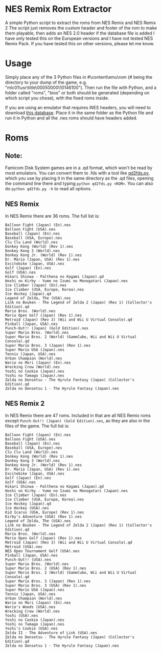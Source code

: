 # NES Remix Rom Extractor
A simple Python script to extract the roms from NES Remix and NES Remix 2
The script just removes the custom header and footer of the rom to make them playable, then adds an NES 2.0 header if the database file is added
I have only tested this on the European versions and I have not tested NES Remix Pack.
If you have tested this on other versions, please let me know.

# Usage
Simply place any of the 3 Python files in #\content\emu\rom (# being the directory to your dump of the game, e.g. "mlc01\usr\title\00050000\10146100").
Then run the file with Python, and a folder called "roms", "bios" or both should be generated (depending on which script you chose), with the fixed roms inside.

If you are using an emulator that requires iNES headers, you will need to download <a href="https://forums.nesdev.org/viewtopic.php?f=3&t=19940">this database<a>. Place it in the same folder as the Python file and run it in Python and all the .nes roms should have headers added.

# Roms
## Note: 
Famicom Disk System games are in a .qd format, which won't be read by most emulators. You can convert them to .fds with a tool like  <a href="https://gist.github.com/einstein95/6545066905680466cdf200c4cc8ca4f0">qd2fds.py<a>, which you use by placing it in the same directory as the .qd files, opening the command line there and typing `python qd2fds.py <ROM>`. You can also do `python qd2fds.py -h` to read all options.

## NES Remix
In NES Remix there are 36 roms.
The full list is:
```
Balloon Fight (Japan) (En).nes
Balloon Fight (USA).nes
Baseball (Japan) (En).nes
Baseball (USA, Europe).nes
Clu Clu Land (World).nes
Donkey Kong (World) (Rev 1).nes
Donkey Kong 3 (World).nes
Donkey Kong Jr. (World) (Rev 1).nes
Dr. Mario (Japan, USA) (Rev 1).nes
Excitebike (Japan, USA).nes
Golf (Japan) (En).nes
Golf (USA).nes
Hikari Shinwa - Palthena no Kagami (Japan).qd
Hoshi no Kirby - Yume no Izumi no Monogatari (Japan).nes
Ice Climber (Japan) (En).nes
Ice Climber (USA, Europe, Korea).nes
Ice Hockey (Japan).qd
Legend of Zelda, The (USA).nes
Link no Bouken - The Legend of Zelda 2 (Japan) (Rev 1) (Collector's Edition).qd
Mario Bros. (World).nes
Mario Open Golf (Japan) (Rev 1).nes
Metroid (Japan) (Rev 3) (Wii and Wii U Virtual Console).qd
Pinball (Japan, USA).nes
Punch-Out!! (Japan) (Gold Edition).nes
Super Mario Bros. (World).nes
Super Mario Bros. 2 (World) (GameCube, Wii and Wii U Virtual Console).qd
Super Mario Bros. 3 (Japan) (Rev 1).nes
Super Mario USA (Japan).nes
Tennis (Japan, USA).nes
Urban Champion (World).nes
Wario no Mori (Japan) (En).nes
Wrecking Crew (World).nes
Yoshi no Cookie (Japan).nes
Yoshi no Tamago (Japan).nes
Zelda no Densetsu - The Hyrule Fantasy (Japan) (Collector's Edition).qd
Zelda no Densetsu 1 - The Hyrule Fantasy (Japan).nes
```
## NES Remix 2
In NES Remix there are 47 roms. Included in that are all NES Remix roms except `Punch-Out!! (Japan) (Gold Edition).nes`, as they are also in the files of the game.
The full list is:
```
Balloon Fight (Japan) (En).nes
Balloon Fight (USA).nes
Baseball (Japan) (En).nes
Baseball (USA, Europe).nes
Clu Clu Land (World).nes
Donkey Kong (World) (Rev 1).nes
Donkey Kong 3 (World).nes
Donkey Kong Jr. (World) (Rev 1).nes
Dr. Mario (Japan, USA) (Rev 1).nes
Excitebike (Japan, USA).nes
Golf (Japan) (En).nes
Golf (USA).nes
Hikari Shinwa - Palthena no Kagami (Japan).qd
Hoshi no Kirby - Yume no Izumi no Monogatari (Japan).nes
Ice Climber (Japan) (En).nes
Ice Climber (USA, Europe, Korea).nes
Ice Hockey (Japan).qd
Ice Hockey (USA).nes
Kid Icarus (USA, Europe) (Rev 1).nes
Kirby's Adventure (USA) (Rev 1).nes
Legend of Zelda, The (USA).nes
Link no Bouken - The Legend of Zelda 2 (Japan) (Rev 1) (Collector's Edition).qd
Mario Bros. (World).nes
Mario Open Golf (Japan) (Rev 1).nes
Metroid (Japan) (Rev 3) (Wii and Wii U Virtual Console).qd
Metroid (USA).nes
NES Open Tournament Golf (USA).nes
Pinball (Japan, USA).nes
Punch-Out!! (USA).nes
Super Mario Bros. (World).nes
Super Mario Bros. 2 (USA) (Rev 1).nes
Super Mario Bros. 2 (World) (GameCube, Wii and Wii U Virtual Console).qd
Super Mario Bros. 3 (Japan) (Rev 1).nes
Super Mario Bros. 3 (USA) (Rev 1).nes
Super Mario USA (Japan).nes
Tennis (Japan, USA).nes
Urban Champion (World).nes
Wario no Mori (Japan) (En).nes
Wario's Woods (USA).nes
Wrecking Crew (World).nes
Yoshi (USA).nes
Yoshi no Cookie (Japan).nes
Yoshi no Tamago (Japan).nes
Yoshi's Cookie (USA).nes
Zelda II - The Adventure of Link (USA).nes
Zelda no Densetsu - The Hyrule Fantasy (Japan) (Collector's Edition).qd
Zelda no Densetsu 1 - The Hyrule Fantasy (Japan).nes
```

